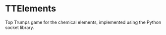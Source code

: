 # TTElements
Top Trumps game for the chemical elements, implemented using the Python socket library.
